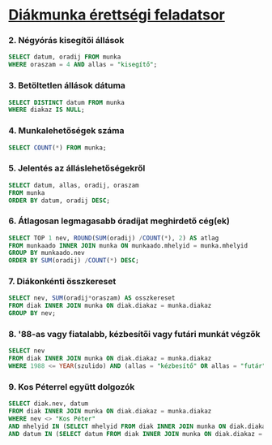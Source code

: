 # [Diákmunka érettségi feladatsor](https://github.com/MolnAtt/SQL/blob/main/feladatsorok/erettsegi/diakmunka/di%C3%A1kmunka%20F/di%C3%A1kmunka.pdf)

### 2. Négyórás kisegítői állások
```sql
SELECT datum, oradij FROM munka
WHERE oraszam = 4 AND allas = "kisegítő";
```

### 3. Betöltetlen állások dátuma
```sql
SELECT DISTINCT datum FROM munka
WHERE diakaz IS NULL;
```

### 4. Munkalehetőségek száma
```sql
SELECT COUNT(*) FROM munka;
```

### 5. Jelentés az álláslehetőségekről
```sql
SELECT datum, allas, oradij, oraszam
FROM munka
ORDER BY datum, oradij DESC;
```

### 6. Átlagosan legmagasabb óradíjat meghirdető cég(ek)
```sql
SELECT TOP 1 nev, ROUND(SUM(oradij) /COUNT(*), 2) AS atlag
FROM munkaado INNER JOIN munka ON munkaado.mhelyid = munka.mhelyid
GROUP BY munkaado.nev
ORDER BY SUM(oradij) /COUNT(*) DESC;
```

### 7. Diákonkénti összkereset
```sql
SELECT nev, SUM(oradij*oraszam) AS osszkereset
FROM diak INNER JOIN munka ON diak.diakaz = munka.diakaz
GROUP BY nev;
```

### 8. '88-as vagy fiatalabb, kézbesítői vagy futári munkát végzők
```sql
SELECT nev
FROM diak INNER JOIN munka ON diak.diakaz = munka.diakaz
WHERE 1988 <= YEAR(szulido) AND (allas = "kézbesítő" OR allas = "futár");
```

### 9. Kos Péterrel együtt dolgozók
```sql
SELECT diak.nev, datum
FROM diak INNER JOIN munka ON diak.diakaz = munka.diakaz
WHERE nev <> "Kos Péter"
AND mhelyid IN (SELECT mhelyid FROM diak INNER JOIN munka ON diak.diakaz = munka.diakaz WHERE diak.nev="Kos Péter")
AND datum IN (SELECT datum FROM diak INNER JOIN munka ON diak.diakaz = munka.diakaz WHERE diak.nev="Kos Péter");
```